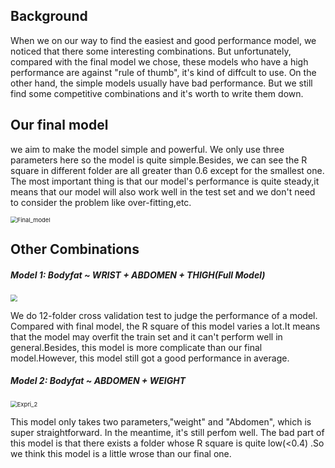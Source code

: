 ## Background

When we on our way to find the easiest and good performance model, we noticed that there some interesting combinations. But unfortunately, compared with the final model we chose, these models who have a high performance are against "rule of thumb", it's kind of diffcult to use. On the other hand, the simple models usually have bad performance. But we still find some competitive combinations and it's worth to write them down.



## Our final model

we aim to make the model simple and powerful. We only use three parameters here so the model is quite simple.Besides, we can see the R square in different folder are all greater than 0.6 except for the smallest one. The most important thing is that our model's performance is quite steady,it means that our model will also work well in the test set and we don't need to consider the problem like over-fitting,etc.

<img src="/Users/robin/Desktop/628HW2/final/628ModuleTwo13/other expriments/Final_model.png" alt="Final_model" style="zoom:67%;" />



## Other Combinations 



##### Model 1: Bodyfat ~ WRIST + ABDOMEN + THIGH(Full Model)

<img src="/Users/robin/Desktop/628HW2/final/628ModuleTwo13/other expriments/Expri_1.png" style="zoom:67%;" />

 We do 12-folder cross validation test to judge the performance of a model. Compared with final model, the R square of this model varies a lot.It means that the model may overfit the train set and it can't perform well in general.Besides, this model is more complicate than our final model.However, this model still got a good performance in average.



##### Model 2: Bodyfat ~ ABDOMEN + WEIGHT



<img src="/Users/robin/Desktop/628HW2/final/628ModuleTwo13/other expriments/Expri_2.png" alt="Expri_2" style="zoom:67%;" />

This model only takes two parameters,"weight" and "Abdomen", which is super straightforward. In the meantime, it's still perfom well. The bad part of this model is that there exists a folder whose R square is quite low(<0.4) .So we think this model is a little wrose than our final one.